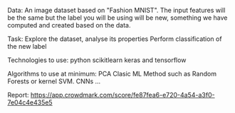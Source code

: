 Data: 
An image dataset based on "Fashion MNIST". The input features will be the same but the label you will be using will be new, something we have computed and created based on the data.

Task:
Explore the dataset, analyse its properties
Perform classification of the new label

Technologies to use:
python
scikitlearn
keras and tensorflow

Algorithms to use at minimum:
PCA
Clasic ML Method such as Random Forests or kernel SVM.
CNNs
...

Report: 
https://app.crowdmark.com/score/fe87fea6-e720-4a54-a3f0-7e04c4e435e5

